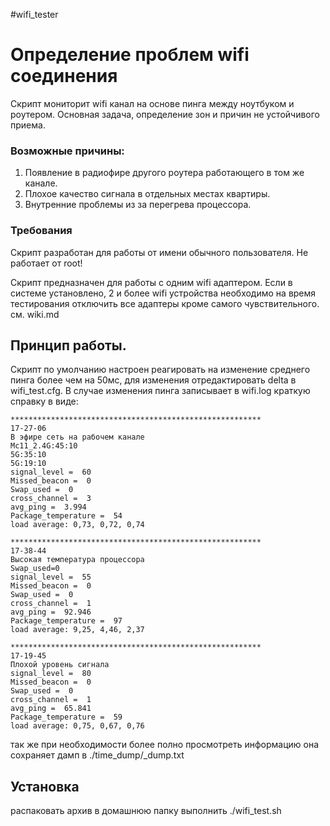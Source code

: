 #wifi_tester

# Определение проблем wifi соединения

Скрипт мониторит wifi канал на основе пинга между ноутбуком и роутером.
Основная задача, определение зон и причин не устойчивого приема.

### Возможные причины:
1. Появление в радиофире другого роутера работающего в том же канале.
2. Плохое качество сигнала в отдельных местах квартиры.
3. Внутренние проблемы из за перегрева процессора.

### Требования
Cкрипт разработан для работы от имени обычного пользователя. Hе работает от root!

Cкрипт предназначен для работы с одним wifi адаптером. Если в системе установлено, 2 и более wifi устройства необходимо на время тестирования отключить все адаптеры кроме самого чувствительного. см. wiki.md

## Принцип работы.
Скрипт по умолчанию настроен реагировать на изменение среднего пинга более чем на 50мс, для изменения отредактировать delta в wifi_test.cfg.
В случае изменения пинга записывает в wifi.log краткую справку в виде:

```
********************************************************
17-27-06
В эфире сеть на рабочем канале
Mc11_2.4G:45:10
5G:35:10
5G:19:10
signal_level =  60
Missed_beacon =  0
Swap_used =  0
cross_channel =  3
avg_ping =  3.994
Package_temperature =  54
load average: 0,73, 0,72, 0,74 
```


```
********************************************************
17-38-44
Высокая температура процессора
Swap_used=0
signal_level =  55
Missed_beacon =  0
Swap_used =  0
cross_channel =  1
avg_ping =  92.946
Package_temperature =  97
load average: 9,25, 4,46, 2,37 
```

```
********************************************************
17-19-45
Плохой уровень сигнала
signal_level =  80
Missed_beacon =  0
Swap_used =  0
cross_channel =  1
avg_ping =  65.841
Package_temperature =  59
load average: 0,75, 0,67, 0,76 

```


так же при необходимости более полно просмотреть информацию она сохраняет дамп в ./time_dump/<time>_dump.txt 

## Установка
распаковать архив в домашнюю папку
выполнить 
./wifi_test.sh

